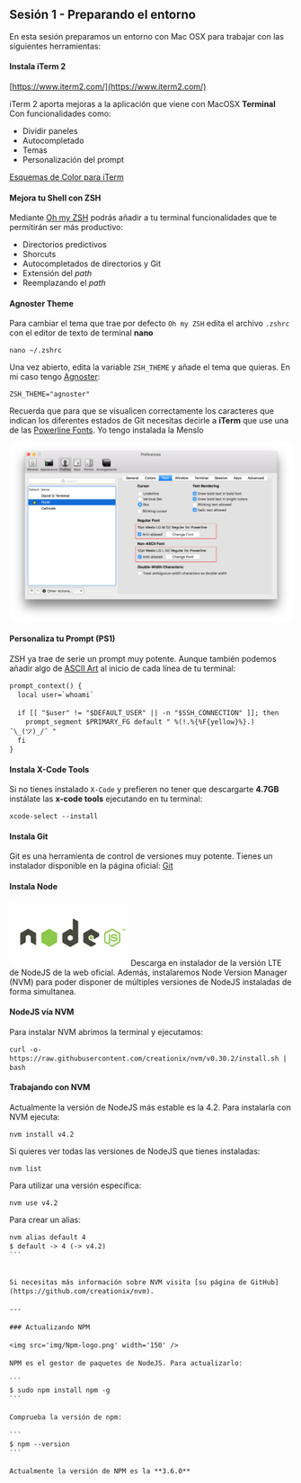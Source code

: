 ## Sesión 1 - Preparando el entorno
En esta sesión preparamos un entorno con Mac OSX para trabajar con las siguientes herramientas:

#### Instala iTerm 2
[https://www.iterm2.com/](https://www.iterm2.com/)

iTerm 2 aporta mejoras a la aplicación que viene con MacOSX **Terminal**
Con funcionalidades como:
- Dividir paneles
- Autocompletado
- Temas
- Personalización del prompt

[Esquemas de Color para iTerm](https://github.com/mbadolato/iTerm2-Color-Schemes)

#### Mejora tu Shell con ZSH
Mediante [Oh my ZSH](https://github.com/robbyrussell/oh-my-zsh) podrás añadir a tu terminal funcionalidades que te permitirán ser más productivo:
- Directorios predictivos
- Shorcuts
- Autocompletados de directorios y Git
- Extensión del *path*
- Reemplazando el *path*

#### Agnoster Theme
Para cambiar el tema que trae por defecto `Oh my ZSH` edita el archivo `.zshrc` con el editor de texto de terminal **nano**
```terminal
nano ~/.zshrc
```

Una vez abierto, edita la variable `ZSH_THEME` y añade el tema que quieras. En mi caso tengo [Agnoster](https://gist.github.com/agnoster/3712874):
```terminal
ZSH_THEME="agnoster"
```

Recuerda que para que se visualicen correctamente los caracteres que indican los diferentes estados de Git necesitas decirle a **iTerm** que use una de las [Powerline Fonts](https://github.com/powerline/fonts). Yo tengo instalada la Menslo

![](img/iTerm-TextFont.png)

#### Personaliza tu Prompt (PS1)
ZSH ya trae de serie un prompt muy potente. Aunque también podemos añadir algo de [ASCII Art](http://1lineart.kulaone.com/home2) al inicio de cada línea de tu terminal:

```terminal
prompt_context() {
  local user=`whoami`

  if [[ "$user" != "$DEFAULT_USER" || -n "$SSH_CONNECTION" ]]; then
    prompt_segment $PRIMARY_FG default " %(!.%{%F{yellow}%}.) ¯\_(ツ)_/¯ "
  fi
}
```

#### Instala X-Code Tools
Si no tienes instalado `X-Code` y prefieren no tener que descargarte **4.7GB** instálate las **x-code tools** ejecutando en tu terminal:

```terminal
xcode-select --install
```

#### Instala Git
Git es una herramienta de control de versiones muy potente. Tienes un instalador disponible en la página oficial:
[Git](https://git-scm.com/)

#### Instala Node
![NodeJS](img/nodejs.png)
Descarga en instalador de la versión LTE de NodeJS de la web oficial. Además, instalaremos Node Version Manager (NVM) para poder disponer de múltiples versiones de NodeJS instaladas de forma simultanea.

#### NodeJS vía NVM
Para instalar NVM abrimos la terminal y ejecutamos:
```
curl -o- https://raw.githubusercontent.com/creationix/nvm/v0.30.2/install.sh | bash
```

#### Trabajando con NVM

Actualmente la versión de NodeJS más estable es la 4.2. Para instalarla con NVM ejecuta:

````
nvm install v4.2
````

Si quieres ver todas las versiones de NodeJS que tienes instaladas:

````
nvm list
````

Para utilizar una versión específica:

````
nvm use v4.2
````

Para crear un alias:

````
nvm alias default 4
$ default -> 4 (-> v4.2)
```


Si necesitas más información sobre NVM visita [su página de GitHub](https://github.com/creationix/nvm).

---

### Actualizando NPM

<img src='img/Npm-logo.png' width='150' />

NPM es el gestor de paquetes de NodeJS. Para actualizarlo:

```
$ sudo npm install npm -g
```

Comprueba la versión de npm:

```
$ npm --version
```

Actualmente la versión de NPM es la **3.6.0**




